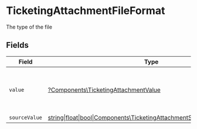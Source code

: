 # TicketingAttachmentFileFormat

The type of the file


## Fields

| Field                                                                                                                                | Type                                                                                                                                 | Required                                                                                                                             | Description                                                                                                                          | Example                                                                                                                              |
| ------------------------------------------------------------------------------------------------------------------------------------ | ------------------------------------------------------------------------------------------------------------------------------------ | ------------------------------------------------------------------------------------------------------------------------------------ | ------------------------------------------------------------------------------------------------------------------------------------ | ------------------------------------------------------------------------------------------------------------------------------------ |
| `value`                                                                                                                              | [?Components\TicketingAttachmentValue](../../Models/Components/TicketingAttachmentValue.md)                                          | :heavy_minus_sign:                                                                                                                   | The file format of the file, expressed as a file extension                                                                           | pdf                                                                                                                                  |
| `sourceValue`                                                                                                                        | [string\|float\|bool\|Components\TicketingAttachmentSourceValue4\|array\|null](../../Models/Components/TicketingAttachmentSourceValue.md) | :heavy_minus_sign:                                                                                                                   | N/A                                                                                                                                  | application/pdf                                                                                                                      |
